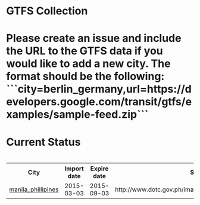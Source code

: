 <h1>GTFS Collection<h1/><p>Please create an issue and include the URL to the GTFS data if you would like to add a new city. The format should be the following: <br>```city=berlin_germany,url=https://developers.google.com/transit/gtfs/examples/sample-feed.zip```<p/><h1>Current Status<h1/><table><tr><th>City</th><th>Import date</th><th>Expire date</th><th>Source</th></tr><tr><td><a href="https://github.com/gtfs-collection/overview/blob/master/polygon/manila_phillipines.geojson">manila_phillipines</a></td><td>2015-03-03</td><td>2015-09-03</td><td>http://www.dotc.gov.ph/images/Open_Data/gtfs_884416.zip</td></table>